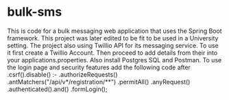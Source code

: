 # bulk-sms
This is code for a bulk messaging web application that uses the Spring Boot framework. This project was later edited to be fit to be used in a University setting. The project also using Twillio API for its messaging service.
To use it first create a Twillio Account. Then proceed to add details from their into your applications.properties.
Also install Postgres SQL and Postman. 
To use the login page and security features add the following code after .csrf().disable() :-
.authorizeRequests()
                    .antMatchers("/api/v*/registration/**")
                    .permitAll()
                .anyRequest()
                .authenticated().and()
                .formLogin();
